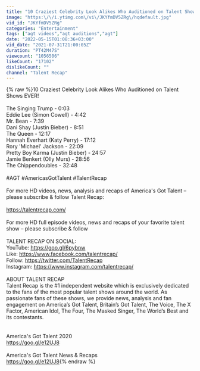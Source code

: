 ```yaml
---
title: "10 Craziest Celebrity Look Alikes Who Auditioned on Talent Shows EVER!"
image: "https:\/\/i.ytimg.com\/vi\/JKYfmDV5ZRg\/hqdefault.jpg"
vid_id: "JKYfmDV5ZRg"
categories: "Entertainment"
tags: ["agt videos","agt auditions","agt"]
date: "2022-05-15T01:08:36+03:00"
vid_date: "2021-07-31T21:00:05Z"
duration: "PT42M47S"
viewcount: "1056506"
likeCount: "17102"
dislikeCount: ""
channel: "Talent Recap"
---
```

{% raw %}10 Craziest Celebrity Look Alikes Who Auditioned on Talent Shows EVER!<br /><br />The Singing Trump - 0:03<br />Eddie Lee (Simon Cowell) - 4:42<br />Mr. Bean - 7:39<br />Dani Shay (Justin Bieber) - 8:51<br />The Queen - 12:17<br />Hannah Everhart (Katy Perry) - 17:12<br />Rory 'Michael' Jackson - 22:09<br />Pretty Boy Karma (Justin Bieber) - 24:57<br />Jamie Benkert (Olly Murs) - 28:56<br />The Chippendoubles - 32:48<br /><br />#AGT #AmericasGotTalent #TalentRecap<br /><br />For more HD videos, news, analysis and recaps of America's Got Talent – please subscribe &amp; follow Talent Recap:<br /><br /><a rel="nofollow" target="blank" href="https://talentrecap.com/">https://talentrecap.com/</a><br /><br />For more HD full episode videos, news and recaps of your favorite talent show – please subscribe &amp; follow<br /><br />TALENT RECAP ON SOCIAL:<br />YouTube: <a rel="nofollow" target="blank" href="https://goo.gl/6pybnw">https://goo.gl/6pybnw</a><br />Like: <a rel="nofollow" target="blank" href="https://www.facebook.com/talentrecap/">https://www.facebook.com/talentrecap/</a><br />Follow: <a rel="nofollow" target="blank" href="https://twitter.com/TalentRecap">https://twitter.com/TalentRecap</a><br />Instagram: <a rel="nofollow" target="blank" href="https://www.instagram.com/talentrecap/">https://www.instagram.com/talentrecap/</a><br /><br />ABOUT TALENT RECAP <br />Talent Recap is the #1 independent website which is exclusively dedicated to the fans of the most popular talent shows around the world. As passionate fans of these shows, we provide news, analysis and fan engagement on America’s Got Talent, Britain’s Got Talent, The Voice, The X Factor, American Idol, The Four, The Masked Singer, The World’s Best and its contestants.<br /><br /><br />America's Got Talent 2020<br /><a rel="nofollow" target="blank" href="https://goo.gl/e12UJ8">https://goo.gl/e12UJ8</a><br /><br />America's Got Talent News &amp; Recaps<br /><a rel="nofollow" target="blank" href="https://goo.gl/e12UJ8">https://goo.gl/e12UJ8</a>{% endraw %}
